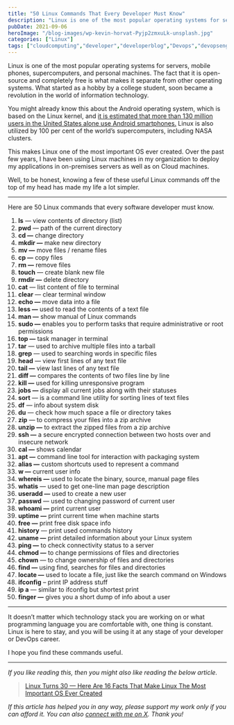 ```yaml
---
title: "50 Linux Commands That Every Developer Must Know"
description: "Linux is one of the most popular operating systems for servers, mobile phones, supercomputers, and personal machines. The fact that it is open-source and completely free is what makes it separate from other operating systems. What started as a hobby by a college student, soon became a revolution in the world of information technology. You [&hellip;]"
pubDate: 2021-09-06
heroImage: "/blog-images/wp-kevin-horvat-Pyjp2zmxuLk-unsplash.jpg"
categories: ["Linux"]
tags: ["cloudcomputing","developer","developerblog","Devops","devopsengineer","Linux","softwaredevelopment","softwredeveloper","thedeveloperstory","Unix"]
---
```


Linux is one of the most popular operating systems for servers, mobile phones, supercomputers, and personal machines. The fact that it is open-source and completely free is what makes it separate from other operating systems. What started as a hobby by a college student, soon became a revolution in the world of information technology.

You might already know this about the Android operating system, which is based on the Linux kernel, and [it is estimated that more than 130 million users in the United States alone use Android smartphones.](https://www.statista.com/statistics/232786/forecast-of-andrioid-users-in-the-us/) Linux is also utilized by 100 per cent of the world’s supercomputers, including NASA clusters.

This makes Linux one of the most important OS ever created. Over the past few years, I have been using Linux machines in my organization to deploy my applications in on-premises servers as well as on Cloud machines.

Well, to be honest, knowing a few of these useful Linux commands off the top of my head has made my life a lot simpler.

* * *

Here are 50 Linux commands that every software developer must know.

1.  **ls** — view contents of directory (list)
2.  **pwd** — path of the current directory
3.  **cd —** change directory
4.  **mkdir —** make new directory
5.  **mv —** move files / rename files
6.  **cp —** copy files
7.  **rm —** remove files
8.  **touch** — create blank new file
9.  **rmdir —** delete directory
10.  **cat** — list content of file to terminal
11.  **clear** — clear terminal window
12.  **echo —** move data into a file
13.  **less —** used to read the contents of a text file
14.  **man —** show manual of Linux commands
15.  **sudo —** enables you to perform tasks that require administrative or root permissions
16.  **top —** task manager in terminal
17.  **tar** — used to archive multiple files into a tarball
18.  **grep** — used to searching words in specific files
19.  **head** — view first lines of any text file
20.  **tail —** view last lines of any text file
21.  **diff —** compares the contents of two files line by line
22.  **kill —** used for killing unresponsive program
23.  **jobs —** display all current jobs along with their statuses
24.  **sort** — is a command line utility for sorting lines of text files
25.  **df** — info about system disk
26.  **du** — check how much space a file or directory takes
27.  **zip** — to compress your files into a zip archive
28.  **unzip —** to extract the zipped files from a zip archive
29.  **ssh —** a secure encrypted connection between two hosts over and insecure network
30.  **cal —** shows calendar
31.  **apt —** command line tool for interaction with packaging system
32.  **alias —** custom shortcuts used to represent a command
33.  **w —** current user info
34.  **whereis —** used to locate the binary, source, manual page files
35.  **whatis** — used to get one-line man page description
36.  **useradd —** used to create a new user
37.  **passwd** — used to changing password of current user
38.  **whoami —** print current user
39.  **uptime —** print current time when machine starts
40.  **free —** print free disk space info
41.  **history** — print used commands history
42.  **uname —** print detailed information about your Linux system
43.  **ping —** to check connectivity status to a server
44.  **chmod —** to change permissions of files and directories
45.  **chown** — to change ownership of files and directories
46.  **find —** using find, searches for files and directories
47.  **locate —** used to locate a file, just like the search command on Windows
48.  **ifconfig** – print IP address stuff
49.  **ip a** — similar to ifconfig but shortest print
50.  **finger —** gives you a short dump of info about a user

* * *

It doesn’t matter which technology stack you are working on or what programming language you are comfortable with, one thing is constant. Linux is here to stay, and you will be using it at any stage of your developer or DevOps career.

I hope you find these commands useful.

* * *

_If you like reading this, then you might also like reading the below article._

> [Linux Turns 30 — Here Are 16 Facts That Make Linux The Most Important OS Ever Created](https://thedeveloperstory.com/2021/08/26/linux-turns-30-here-are-16-facts-that-make-linux-the-most-important-os-ever-created/)

_If this article has helped you in any way, please support my work_ [](https://buymeacoffee.com/viveknaskar)_only if you can afford it. You can also_ [_connect with me on X_](https://x.com/vivek_naskar)_. Thank you!_